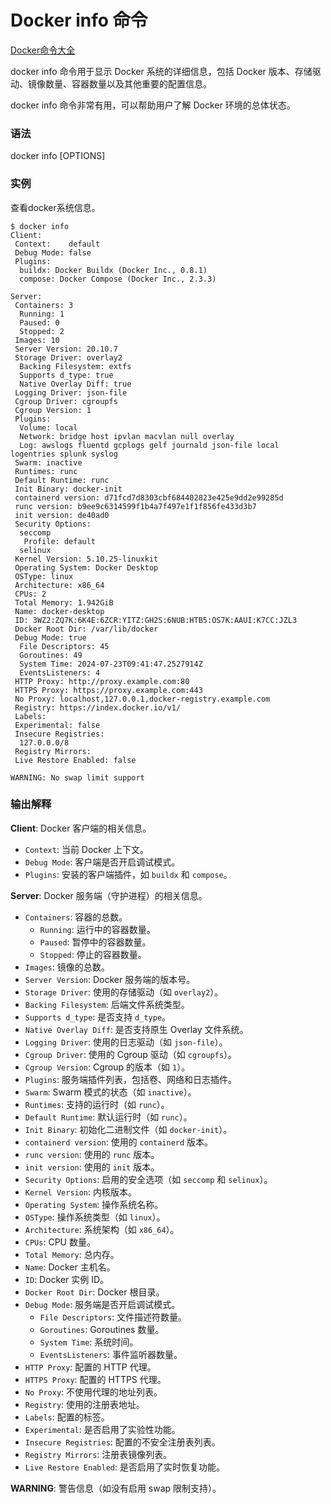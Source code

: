 # Docker info 命令

[Docker命令大全](./docker-command-manual.md)

docker info 命令用于显示 Docker 系统的详细信息，包括 Docker 版本、存储驱动、镜像数量、容器数量以及其他重要的配置信息。

docker info 命令非常有用，可以帮助用户了解 Docker 环境的总体状态。

### 语法
docker info [OPTIONS]

### 实例
查看docker系统信息。

```plain
$ docker info
Client:
 Context:    default
 Debug Mode: false
 Plugins:
  buildx: Docker Buildx (Docker Inc., 0.8.1)
  compose: Docker Compose (Docker Inc., 2.3.3)

Server:
 Containers: 3
  Running: 1
  Paused: 0
  Stopped: 2
 Images: 10
 Server Version: 20.10.7
 Storage Driver: overlay2
  Backing Filesystem: extfs
  Supports d_type: true
  Native Overlay Diff: true
 Logging Driver: json-file
 Cgroup Driver: cgroupfs
 Cgroup Version: 1
 Plugins:
  Volume: local
  Network: bridge host ipvlan macvlan null overlay
  Log: awslogs fluentd gcplogs gelf journald json-file local logentries splunk syslog
 Swarm: inactive
 Runtimes: runc
 Default Runtime: runc
 Init Binary: docker-init
 containerd version: d71fcd7d8303cbf684402823e425e9dd2e99285d
 runc version: b9ee9c6314599f1b4a7f497e1f1f856fe433d3b7
 init version: de40ad0
 Security Options:
  seccomp
   Profile: default
  selinux
 Kernel Version: 5.10.25-linuxkit
 Operating System: Docker Desktop
 OSType: linux
 Architecture: x86_64
 CPUs: 2
 Total Memory: 1.942GiB
 Name: docker-desktop
 ID: 3WZ2:ZQ7K:6K4E:6ZCR:YITZ:GH2S:6NUB:HTB5:OS7K:AAUI:K7CC:JZL3
 Docker Root Dir: /var/lib/docker
 Debug Mode: true
  File Descriptors: 45
  Goroutines: 49
  System Time: 2024-07-23T09:41:47.2527914Z
  EventsListeners: 4
 HTTP Proxy: http://proxy.example.com:80
 HTTPS Proxy: https://proxy.example.com:443
 No Proxy: localhost,127.0.0.1,docker-registry.example.com
 Registry: https://index.docker.io/v1/
 Labels:
 Experimental: false
 Insecure Registries:
  127.0.0.0/8
 Registry Mirrors:
 Live Restore Enabled: false

WARNING: No swap limit support
```

### 输出解释
**Client**: Docker 客户端的相关信息。

+ `Context`: 当前 Docker 上下文。
+ `Debug Mode`: 客户端是否开启调试模式。
+ `Plugins`: 安装的客户端插件，如 `buildx` 和 `compose`。

**Server**: Docker 服务端（守护进程）的相关信息。

+ `Containers`: 容器的总数。
    - `Running`: 运行中的容器数量。
    - `Paused`: 暂停中的容器数量。
    - `Stopped`: 停止的容器数量。
+ `Images`: 镜像的总数。
+ `Server Version`: Docker 服务端的版本号。
+ `Storage Driver`: 使用的存储驱动（如 `overlay2`）。
+ `Backing Filesystem`: 后端文件系统类型。
+ `Supports d_type`: 是否支持 `d_type`。
+ `Native Overlay Diff`: 是否支持原生 Overlay 文件系统。
+ `Logging Driver`: 使用的日志驱动（如 `json-file`）。
+ `Cgroup Driver`: 使用的 Cgroup 驱动（如 `cgroupfs`）。
+ `Cgroup Version`: Cgroup 的版本（如 `1`）。
+ `Plugins`: 服务端插件列表，包括卷、网络和日志插件。
+ `Swarm`: Swarm 模式的状态（如 `inactive`）。
+ `Runtimes`: 支持的运行时（如 `runc`）。
+ `Default Runtime`: 默认运行时（如 `runc`）。
+ `Init Binary`: 初始化二进制文件（如 `docker-init`）。
+ `containerd version`: 使用的 `containerd` 版本。
+ `runc version`: 使用的 `runc` 版本。
+ `init version`: 使用的 `init` 版本。
+ `Security Options`: 启用的安全选项（如 `seccomp` 和 `selinux`）。
+ `Kernel Version`: 内核版本。
+ `Operating System`: 操作系统名称。
+ `OSType`: 操作系统类型（如 `linux`）。
+ `Architecture`: 系统架构（如 `x86_64`）。
+ `CPUs`: CPU 数量。
+ `Total Memory`: 总内存。
+ `Name`: Docker 主机名。
+ `ID`: Docker 实例 ID。
+ `Docker Root Dir`: Docker 根目录。
+ `Debug Mode`: 服务端是否开启调试模式。
    - `File Descriptors`: 文件描述符数量。
    - `Goroutines`: Goroutines 数量。
    - `System Time`: 系统时间。
    - `EventsListeners`: 事件监听器数量。
+ `HTTP Proxy`: 配置的 HTTP 代理。
+ `HTTPS Proxy`: 配置的 HTTPS 代理。
+ `No Proxy`: 不使用代理的地址列表。
+ `Registry`: 使用的注册表地址。
+ `Labels`: 配置的标签。
+ `Experimental`: 是否启用了实验性功能。
+ `Insecure Registries`: 配置的不安全注册表列表。
+ `Registry Mirrors`: 注册表镜像列表。
+ `Live Restore Enabled`: 是否启用了实时恢复功能。

**WARNING**: 警告信息（如没有启用 swap 限制支持）。

